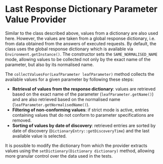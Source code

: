 # Last Response Dictionary Parameter Value Provider
Similar to the class described above, values from a dictionary are also used here. However, the values are taken from a global response dictionary, i.e. from data obtained from the answers of executed requests. By default, the class uses the global response dictionary which is available via ```Environment.getInstance()```. The constructor sets the ```SAME_NORMALISED_NAME``` mode, allowing values to be collected not only by the exact name of the parameter, but also by its normalised name. 

The ```collectValuesFor(LeafParameter leafParameter)``` method collects the available values for a given parameter by following these steps: 
- **Retrieval of values from the response dictionary**: values are retrieved based on the exact name of the parameter (```leafParameter.getName()```) and are also retrieved based on the normalised name (```leafParameter.getNormalisedName()```). 
- **Filtering of non-conforming values**: if strict mode is active, entries containing values that do not conform to parameter specifications are removed. 
- **Sorting of values by date of discovery**: retrieved entries are sorted by date of discovery (```DictionaryEntry::getDiscoveryTime```) and the last available value is selected.   

It is possible to modify the dictionary from which the provider extracts values using the ```setDictionary(Dictionary dictionary)``` method, allowing more granular control over the data used in the tests.